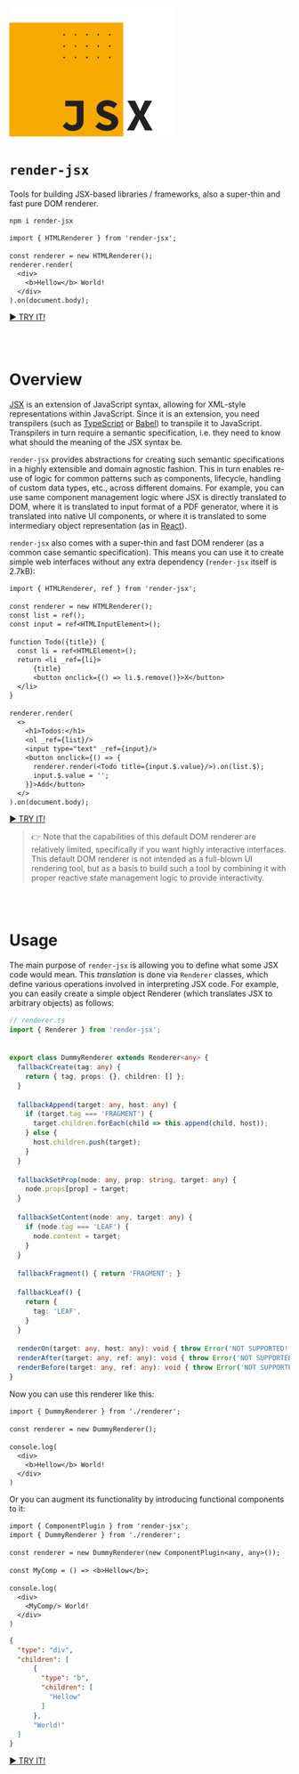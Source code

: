 <img src="/render-jsx-logo.svg" width="300"/>

# `render-jsx`

Tools for building JSX-based libraries / frameworks, also a super-thin and fast pure DOM renderer.

```bash
npm i render-jsx
```

```tsx
import { HTMLRenderer } from 'render-jsx';

const renderer = new HTMLRenderer();
renderer.render(
  <div>
    <b>Hellow</b> World!
  </div>
).on(document.body);
```
[► TRY IT!](https://stackblitz.com/edit/render-jsx-demo)

<br><br>

# Overview

[JSX](https://reactjs.org/docs/introducing-jsx.html) is an extension of JavaScript syntax, 
allowing for XML-style representations within JavaScript. Since it is an extension, you need transpilers
(such as [TypeScript](https://www.typescriptlang.org) or [Babel](https://babeljs.io)) to transpile it to JavaScript.
Transpilers in turn require a semantic specification, i.e. they need to know what should the meaning of the JSX syntax be.

`render-jsx` provides abstractions for creating such semantic specifications in a highly extensible and domain agnostic
fashion. This in turn enables re-use of logic for common patterns such as components, lifecycle, handling of custom
data types, etc., across different domains. For example, you can use same component management logic where 
JSX is directly translated to DOM, where it is translated to input format of a PDF generator, where it is
translated into native UI components, or where it is translated to some intermediary object representation 
(as in [React](https://reactjs.org)).

`render-jsx` also comes with a super-thin and fast DOM renderer (as a common case semantic specification). 
This means you can use it to create simple web interfaces without any extra dependency (`render-jsx` itself is 2.7kB):

```tsx
import { HTMLRenderer, ref } from 'render-jsx';

const renderer = new HTMLRenderer();
const list = ref();
const input = ref<HTMLInputElement>();

function Todo({title}) {
  const li = ref<HTMLElement>();
  return <li _ref={li}>
      {title}
      <button onclick={() => li.$.remove()}>X</button>
  </li>
}

renderer.render(
  <>
    <h1>Todos:</h1>
    <ol _ref={list}/>
    <input type="text" _ref={input}/>
    <button onclick={() => {
      renderer.render(<Todo title={input.$.value}/>).on(list.$);
      input.$.value = '';
    }}>Add</button>
  </>
).on(document.body);
```
[► TRY IT!](https://stackblitz.com/edit/render-jsx-demo3)

> 👉 Note that the capabilities of this default DOM renderer are relatively limited, specifically if you want highly interactive
> interfaces. This default DOM renderer is not intended as a full-blown UI rendering tool, but as a basis to build such a tool
> by combining it with proper reactive state management logic to provide interactivity.

<br><br>

# Usage

The main purpose of `render-jsx` is allowing you to define what some JSX code would mean. This _translation_ is done via `Renderer` classes, which define
various operations involved in interpreting JSX code. For example, you can easily create a simple object Renderer (which translates JSX to arbitrary objects) as follows:

```ts
// renderer.ts
import { Renderer } from 'render-jsx';


export class DummyRenderer extends Renderer<any> {
  fallbackCreate(tag: any) {
    return { tag, props: {}, children: [] };
  }

  fallbackAppend(target: any, host: any) {
    if (target.tag === 'FRAGMENT') {
      target.children.forEach(child => this.append(child, host));
    } else {
      host.children.push(target);
    }
  }

  fallbackSetProp(node: any, prop: string, target: any) {
    node.props[prop] = target;
  }

  fallbackSetContent(node: any, target: any) {
    if (node.tag === 'LEAF') {
      node.content = target;
    }
  }

  fallbackFragment() { return 'FRAGMENT'; }

  fallbackLeaf() {
    return {
      tag: 'LEAF',
    }
  }

  renderOn(target: any, host: any): void { throw Error('NOT SUPPORTED!'); }
  renderAfter(target: any, ref: any): void { throw Error('NOT SUPPORTED!'); }
  renderBefore(target: any, ref: any): void { throw Error('NOT SUPPORTED!'); }
}
```

Now you can use this renderer like this:

```tsx
import { DummyRenderer } from './renderer';

const renderer = new DummyRenderer();

console.log(
  <div>
    <b>Hellow</b> World!
  </div>
)
```

Or you can augment its functionality by introducing functional components to it:

```tsx
import { ComponentPlugin } from 'render-jsx';
import { DummyRenderer } from './renderer';

const renderer = new DummyRenderer(new ComponentPlugin<any, any>());

const MyComp = () => <b>Hellow</b>;

console.log(
  <div>
    <MyComp/> World!
  </div>
)
```
```json
{
  "type": "div",
  "children": [
      {
        "type": "b",
        "children": [
          "Hellow"
        ]
      },
      "World!"
  ]
}
```
[► TRY IT!](https://stackblitz.com/edit/render-jsx-demo2)
